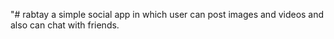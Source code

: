 "# rabtay a simple social app in which user can post images and videos  and also can chat with friends.

